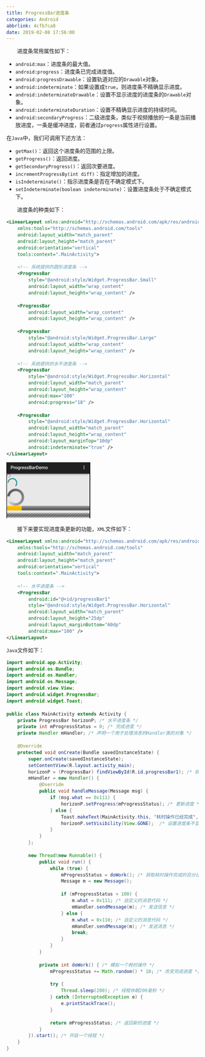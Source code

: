 ```yaml
---
title: ProgressBar进度条
categories: Android
abbrlink: 4cfb7ca8
date: 2019-02-08 17:56:00
---
```

&emsp;&emsp;进度条常用属性如下：<!--more-->

- `android:max`：进度条的最大值。
- `android:progress`：进度条已完成进度值。
- `android:progressDrawable`：设置轨道对应的`Drawable`对象。
- `android:indeterminate`：如果设置成`true`，则进度条不精确显示进度。
- `android:indeterminateDrawable`：设置不显示进度的进度条的`Drawable`对象。
- `android:indeterminateDuration`：设置不精确显示进度的持续时间。
- `android:secondaryProgress`：二级进度条，类似于视频播放的一条是当前播放进度，一条是缓冲进度，前者通过`progress`属性进行设置。

在`Java`中，我们可调用下述方法：

- `getMax()`：返回这个进度条的范围的上限。
- `getProgress()`：返回进度。
- `getSecondaryProgress()`：返回次要进度。
- `incrementProgressBy(int diff)`：指定增加的进度。
- `isIndeterminate()`：指示进度条是否在不确定模式下。
- `setIndeterminate(boolean indeterminate)`：设置进度条处于不确定模式下。

&emsp;&emsp;进度条的种类如下：

``` xml
<LinearLayout xmlns:android="http://schemas.android.com/apk/res/android"
    xmlns:tools="http://schemas.android.com/tools"
    android:layout_width="match_parent"
    android:layout_height="match_parent"
    android:orientation="vertical"
    tools:context=".MainActivity">
​
    <!-- 系统提供的圆形进度条 -->
    <ProgressBar
        style="@android:style/Widget.ProgressBar.Small"
        android:layout_width="wrap_content"
        android:layout_height="wrap_content" />
​
    <ProgressBar
        android:layout_width="wrap_content"
        android:layout_height="wrap_content" />
​
    <ProgressBar
        style="@android:style/Widget.ProgressBar.Large"
        android:layout_width="wrap_content"
        android:layout_height="wrap_content" />
​
    <!-- 系统提供的水平进度条 -->
    <ProgressBar
        style="@android:style/Widget.ProgressBar.Horizontal"
        android:layout_width="match_parent"
        android:layout_height="wrap_content"
        android:max="100"
        android:progress="18" />
​
    <ProgressBar
        style="@android:style/Widget.ProgressBar.Horizontal"
        android:layout_width="match_parent"
        android:layout_height="wrap_content"
        android:layout_marginTop="10dp"
        android:indeterminate="true" />
</LinearLayout>
```

<img src="./ProgressBar进度条/1.png" height="147" width="220">

&emsp;&emsp;接下来要实现进度条更新的功能，`XML`文件如下：

``` xml
<LinearLayout xmlns:android="http://schemas.android.com/apk/res/android"
    xmlns:tools="http://schemas.android.com/tools"
    android:layout_width="match_parent"
    android:layout_height="match_parent"
    android:orientation="vertical"
    tools:context=".MainActivity">
​
    <!-- 水平进度条 -->
    <ProgressBar
        android:id="@+id/progressBar1"
        style="@android:style/Widget.ProgressBar.Horizontal"
        android:layout_width="match_parent"
        android:layout_height="25dp"
        android:layout_marginBottom="60dp"
        android:max="100" />
</LinearLayout>
```

`Java`文件如下：

``` java
import android.app.Activity;
import android.os.Bundle;
import android.os.Handler;
import android.os.Message;
import android.view.View;
import android.widget.ProgressBar;
import android.widget.Toast;
​
public class MainActivity extends Activity {
    private ProgressBar horizonP; /* 水平进度条 */
    private int mProgressStatus = 0; /* 完成进度 */
    private Handler mHandler; /* 声明一个用于处理消息的Handler类的对象 */
​
    @Override
    protected void onCreate(Bundle savedInstanceState) {
        super.onCreate(savedInstanceState);
        setContentView(R.layout.activity_main);
        horizonP = (ProgressBar) findViewById(R.id.progressBar1); /* 获取水平进度条 */
        mHandler = new Handler() {
            @Override
            public void handleMessage(Message msg) {
                if (msg.what == 0x111) {
                    horizonP.setProgress(mProgressStatus); /* 更新进度 */
                } else {
                    Toast.makeText(MainActivity.this, "耗时操作已经完成", Toast.LENGTH_SHORT).show();
                    horizonP.setVisibility(View.GONE);  /* 设置进度条不显示，并且不占用空间 */
                }
            }
        };

        new Thread(new Runnable() {
            public void run() {
                while (true) {
                    mProgressStatus = doWork(); /* 获取耗时操作完成的百分比 */
                    Message m = new Message();

                    if (mProgressStatus < 100) {
                        m.what = 0x111; /* 自定义的消息代码 */
                        mHandler.sendMessage(m); /* 发送信息 */
                    } else {
                        m.what = 0x110; /* 自定义的消息代码 */
                        mHandler.sendMessage(m); /* 发送消息 */
                        break;
                    }
                }
            }
​
            private int doWork() { /* 模拟一个耗时操作 */
                mProgressStatus += Math.random() * 10; /* 改变完成进度 */

                try {
                    Thread.sleep(200); /* 线程休眠200毫秒 */
                } catch (InterruptedException e) {
                    e.printStackTrace();
                }

                return mProgressStatus; /* 返回新的进度 */
            }
        }).start(); /* 开启一个线程 */
    }
}
```